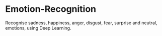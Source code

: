 # Emotion-Recognition
Recognise sadness, happiness, anger, disgust, fear, surprise and neutral, emotions, using Deep Learning.
